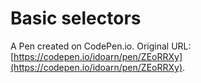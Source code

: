 # Basic selectors

A Pen created on CodePen.io. Original URL: [https://codepen.io/idoarn/pen/ZEoRRXy](https://codepen.io/idoarn/pen/ZEoRRXy).

